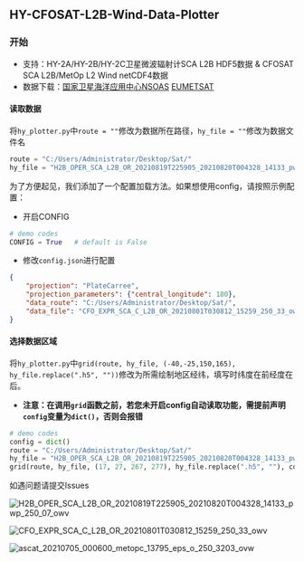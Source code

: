  ## HY-CFOSAT-L2B-Wind-Data-Plotter
 
 ### 开始
 * 支持：HY-2A/HY-2B/HY-2C卫星微波辐射计SCA L2B HDF5数据 & CFOSAT SCA L2B/MetOp L2 Wind netCDF4数据
 * 数据下载：[国家卫星海洋应用中心NSOAS](https://osdds.nsoas.org.cn) [EUMETSAT](https://www.eumetsat.int/)
 
 #### 读取数据
将`hy_plotter.py`中`route = ""`修改为数据所在路径，`hy_file = ""`修改为数据文件名
```py
route = "C:/Users/Administrator/Desktop/Sat/"
hy_file = "H2B_OPER_SCA_L2B_OR_20210819T225905_20210820T004328_14133_pwp_250_07_owv.h5"
```  
为了方便起见，我们添加了一个配置加载方法。如果想使用config，请按照示例配置：
* 开启CONFIG
```py
# demo codes
CONFIG = True   # default is False
```
* 修改`config.json`进行配置
```json
{
    "projection": "PlateCarree",
    "projection_parameters": {"central_longitude": 180},
    "data_route": "C:/Users/Administrator/Desktop/Sat/",
    "data_file": "CFO_EXPR_SCA_C_L2B_OR_20210801T030812_15259_250_33_owv.nc"
}
```
 #### 选择数据区域
 将`hy_plotter.py`中`grid(route, hy_file, (-40,-25,150,165), hy_file.replace(".h5", ""))`修改为所需绘制地区经纬，填写时纬度在前经度在后。
*  ****注意：在调用`grid`函数之前，若您未开启config自动读取功能，需提前声明`config`变量为`dict()`，否则会报错****
 ```py
# demo codes
config = dict()
route = "C:/Users/Administrator/Desktop/Sat/"
hy_file = "H2B_OPER_SCA_L2B_OR_20210819T225905_20210820T004328_14133_pwp_250_07_owv.h5"
grid(route, hy_file, (17, 27, 267, 277), hy_file.replace(".h5", ""), config=config)

 ```
 如遇问题请提交Issues  
 
![H2B_OPER_SCA_L2B_OR_20210819T225905_20210820T004328_14133_pwp_250_07_owv](https://user-images.githubusercontent.com/54111871/130322471-36a3eb55-6f9f-4e08-9635-f46821782d0d.png)

![CFO_EXPR_SCA_C_L2B_OR_20210801T030812_15259_250_33_owv](https://user-images.githubusercontent.com/79071461/130332521-a5f5c0ad-99f2-472f-b9ce-4b9e1280b3ae.png)

![ascat_20210705_000600_metopc_13795_eps_o_250_3203_ovw](https://user-images.githubusercontent.com/79071461/131166619-12ff979c-f48c-4421-bda4-ce3613efacfc.png)
